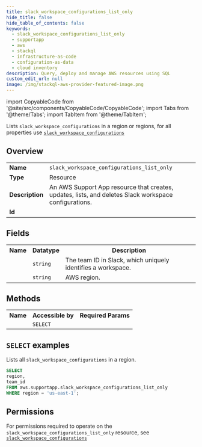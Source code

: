 ```yaml
---
title: slack_workspace_configurations_list_only
hide_title: false
hide_table_of_contents: false
keywords:
  - slack_workspace_configurations_list_only
  - supportapp
  - aws
  - stackql
  - infrastructure-as-code
  - configuration-as-data
  - cloud inventory
description: Query, deploy and manage AWS resources using SQL
custom_edit_url: null
image: /img/stackql-aws-provider-featured-image.png
---
```


import CopyableCode from '@site/src/components/CopyableCode/CopyableCode';
import Tabs from '@theme/Tabs';
import TabItem from '@theme/TabItem';

Lists <code>slack_workspace_configurations</code> in a region or regions, for all properties use <a href="/services/serviceName/slack_workspace_configurations/"><code>slack_workspace_configurations</code></a>

## Overview
<table>
<tbody>
<tr><td><b>Name</b></td><td><code>slack_workspace_configurations_list_only</code></td></tr>
<tr><td><b>Type</b></td><td>Resource</td></tr>
<tr><td><b>Description</b></td><td>An AWS Support App resource that creates, updates, lists, and deletes Slack workspace configurations.</td></tr>
<tr><td><b>Id</b></td><td><CopyableCode code="aws.supportapp.slack_workspace_configurations_list_only" /></td></tr>
</tbody>
</table>

## Fields
<table>
<tbody>
<tr><th>Name</th><th>Datatype</th><th>Description</th></tr><tr><td><CopyableCode code="team_id" /></td><td><code>string</code></td><td>The team ID in Slack, which uniquely identifies a workspace.</td></tr>
<tr><td><CopyableCode code="region" /></td><td><code>string</code></td><td>AWS region.</td></tr>
</tbody>
</table>

## Methods

<table>
<tbody>
  <tr>
    <th>Name</th>
    <th>Accessible by</th>
    <th>Required Params</th>
  </tr>
  <tr>
    <td><CopyableCode code="list_resources" /></td>
    <td><code>SELECT</code></td>
    <td><CopyableCode code="region" /></td>
  </tr>
</tbody>
</table>

## `SELECT` examples
Lists all <code>slack_workspace_configurations</code> in a region.
```sql
SELECT
region,
team_id
FROM aws.supportapp.slack_workspace_configurations_list_only
WHERE region = 'us-east-1';
```


## Permissions

For permissions required to operate on the <code>slack_workspace_configurations_list_only</code> resource, see <a href="/services/supportapp/slack_workspace_configurations/#permissions"><code>slack_workspace_configurations</code></a>

